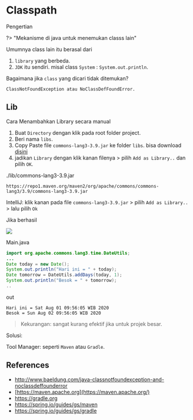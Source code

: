 # Classpath

Pengertian

?> "Mekanisme di java untuk menemukan classs lain"

Umumnya class lain itu berasal dari

1. `library` yang berbeda.
2. `JDK` itu sendiri. misal  class `System` : `System.out.println`.

Bagaimana jika `class` yang dicari tidak ditemukan?

```
ClassNotFoundException atau NoClassDefFoundError.
```



## Lib

Cara Menambahkan Library secara manual

1. Buat `Directory` dengan klik pada root folder project.
2. Beri nama `libs`.
3. Copy Paste file `commons-lang3-3.9.jar` ke folder `libs`. bisa download [disini](https://repo1.maven.org/maven2/org/apache/commons/commons-lang3/3.9/commons-lang3-3.9.jar)
4. jadikan `Library` dengan klik kanan filenya > pilih `Add as Library..` dan pilih `OK`.



./lib/commons-lang3-3.9.jar

```
https://repo1.maven.org/maven2/org/apache/commons/commons-lang3/3.9/commons-lang3-3.9.jar
```

IntelliJ: klik kanan pada file `commons-lang3-3.9.jar` > pilih `Add as Library..`   > lalu pilih `Ok`

Jika berhasil

![](/media/uxcover/CLOUD/workout-docs/belajar-java-fundamental/cases/package/berhasil-tambah-library.png)



Main.java

```java
import org.apache.commons.lang3.time.DateUtils;
...
Date today = new Date();
System.out.println("Hari ini = " + today);
Date tomorrow = DateUtils.addDays(today, 1);
System.out.println("Besok = " + tomorrow);
..
```

out

```
Hari ini = Sat Aug 01 09:56:05 WIB 2020
Besok = Sun Aug 02 09:56:05 WIB 2020
```



> Kekurangan: sangat kurang efektif jika untuk projek besar.

Solusi:

Tool Manager: seperti `Maven` atau `Gradle`.



## References

- http://www.baeldung.com/java-classnotfoundexception-and-noclassdeffounderror
- [https://maven.apache.org](https://maven.apache.org/)
- https://gradle.org
- https://spring.io/guides/gs/maven
- https://spring.io/guides/gs/gradle
